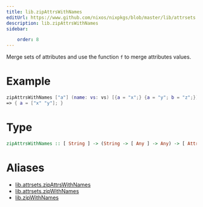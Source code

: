 ```yaml
---
title: lib.zipAttrsWithNames
editUrl: https://www.github.com/nixos/nixpkgs/blob/master/lib/attrsets.nix#L879C5
description: lib.zipAttrsWithNames
sidebar:

    order: 8
---
```


Merge sets of attributes and use the function `f` to merge attributes
values.

# Example

```nix
zipAttrsWithNames ["a"] (name: vs: vs) [{a = "x";} {a = "y"; b = "z";}]
=> { a = ["x" "y"]; }
```

# Type

```haskell
zipAttrsWithNames :: [ String ] -> (String -> [ Any ] -> Any) -> [ AttrSet ] -> AttrSet
```


# Aliases

- [lib.attrsets.zipAttrsWithNames](./reference/lib/attrsets/lib-attrsets-zipAttrsWithNames)
- [lib.attrsets.zipWithNames](./reference/lib/attrsets/lib-attrsets-zipWithNames)
- [lib.zipWithNames](./reference/lib/lib-zipWithNames)


